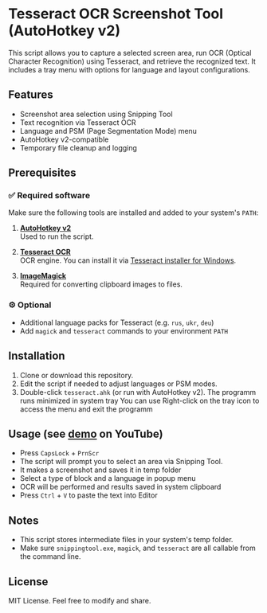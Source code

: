 # Tesseract OCR Screenshot Tool (AutoHotkey v2)

This script allows you to capture a selected screen area, run OCR (Optical Character Recognition) using Tesseract, and retrieve the recognized text. It includes a tray menu with options for language and layout configurations.

## Features

- Screenshot area selection using Snipping Tool
- Text recognition via Tesseract OCR
- Language and PSM (Page Segmentation Mode) menu
- AutoHotkey v2-compatible
- Temporary file cleanup and logging

## Prerequisites

### ✅ Required software

Make sure the following tools are installed and added to your system's `PATH`:

1. **[AutoHotkey v2](https://www.autohotkey.com/download/)**  
   Used to run the script.

2. **[Tesseract OCR](https://github.com/tesseract-ocr/tesseract)**  
   OCR engine. You can install it via [Tesseract installer for Windows](https://github.com/UB-Mannheim/tesseract/wiki).

3. **[ImageMagick](https://imagemagick.org/script/download.php#windows)**  
   Required for converting clipboard images to files.

### ⚙️ Optional

- Additional language packs for Tesseract (e.g. `rus`, `ukr`, `deu`)
- Add `magick` and `tesseract` commands to your environment `PATH`

## Installation

1. Clone or download this repository.
2. Edit the script if needed to adjust languages or PSM modes.
3. Double-click `tesseract.ahk` (or run with AutoHotkey v2).
The programm runs minimized in system tray
You can use Right-click on the tray icon to access the menu and exit the programm

## Usage (see [demo](https://youtu.be/kWn-IFbZm1k) on YouTube)
- Press `CapsLock` + `PrnScr`
- The script will prompt you to select an area via Snipping Tool.
- It makes a screenshot and saves it in temp folder
- Select a type of block and a language in popup menu
- OCR will be performed and results saved in system clipboard
- Press `Ctrl` + `V` to paste the text into Editor

## Notes

- This script stores intermediate files in your system's temp folder.
- Make sure `snippingtool.exe`, `magick`, and `tesseract` are all callable from the command line.

## License

MIT License. Feel free to modify and share.
